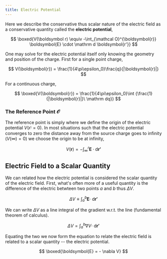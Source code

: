 ```yaml
---
title: Electric Potential
---
```

Here we describe the conservative thus scalar nature of the electric field as a conservative quantity called the **electric potential**,

$$
\boxed{V(\boldsymbol r) \equiv -\int_{\mathcal O}^{\boldsymbol{r}} \boldsymbol{E} \cdot \mathrm d \boldsymbol{r'}}
$$

One may solve for the electric potential itself only knowing the geometry and position of the charge. First for a single point charge,

$$
V(\boldsymbol{r}) = \frac{1}{4\pi\epsilon_0}\frac{q}{|\boldsymbol{r}|}
$$

For a continuous charge,

$$
\boxed{V(\boldsymbol{r}) = \frac{1}{4\pi\epsilon_0}\int {\frac{1}{|\boldsymbol{r}|}\ \mathrm dq}}
$$

### The Reference Point $\mathcal O$

The reference point is simply where we define the origin of the electric potential $V(\mathcal{O} = 0)$. In most situations such that the electric potential converges to zero the distance away from the source charge goes to infinity ($V(\infty) = 0$) we choose the origin to be at infinity,

$$
V(\boldsymbol r) = - \int_{\infty}^{r} \boldsymbol{E} \cdot \mathrm d \boldsymbol{r'}
$$

## Electric Field to a Scalar Quantity

We can related how the electric potential is considered the scalar quantity of the electric field. First, what's often more of a useful quantity is the difference of the electric betwteen two points $a$ and $b$ thus $\Delta V$.

$$
\Delta V \equiv \int_a^b \boldsymbol{E} \cdot \ \mathrm d \boldsymbol{r'}
$$

We can write $\Delta V$ as a line integral of the gradient w.r.t. the line (fundamental theorem of calculus).

$$
\Delta V = \int_{a}^{b}{\nabla V} \cdot \ \mathrm d \boldsymbol{r'}
$$

Equating the two we now form the equation to relate the electric field is related to a scalar quantity -- the electric potential.

$$
\boxed{\boldsymbol{E} = - \nabla V}
$$